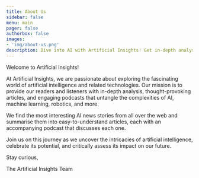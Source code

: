 ```yaml
---
title: About Us
sidebar: false
menu: main
pager: false
authorbox: false
images: 
- 'img/about-us.png'
description: Dive into AI with Artificial Insights! Get in-depth analysis, thought-provoking articles, and engaging podcasts on AI, machine learning, and robotics.
---
```


Welcome to Artificial Insights!

At Artificial Insights, we are passionate about exploring the fascinating world of artificial intelligence and related technologies. Our mission is to provide our readers and listeners with in-depth analysis, thought-provoking articles, and engaging podcasts that untangle the complexities of AI, machine learning, robotics, and more.

We find the most interesting AI news stories from all over the web and summarise them into easy-to-understand articles, each with an accompanying podcast that discusses each one.

Join us on this journey as we uncover the intricacies of artificial intelligence, celebrate its potential, and critically assess its impact on our future.

Stay curious,

The Artificial Insights Team